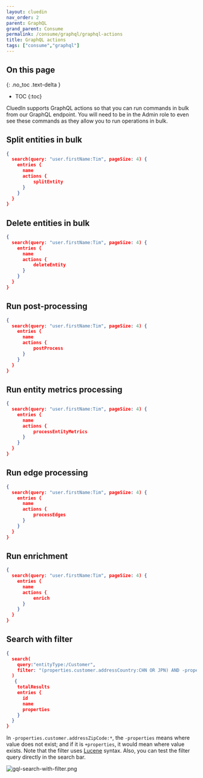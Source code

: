 ```yaml
---
layout: cluedin
nav_order: 2
parent: GraphQL
grand_parent: Consume
permalink: /consume/graphql/graphql-actions
title: GraphQL actions
tags: ["consume","graphql"]
---
```

## On this page
{: .no_toc .text-delta }
- TOC
{:toc}

CluedIn supports GraphQL actions so that you can run commands in bulk from our GraphQL endpoint. You will need to be in the Admin role to even see these commands as they allow you to run operations in bulk.  

## Split entities in bulk

```json
{
  search(query: "user.firstName:Tim", pageSize: 4) {
    entries {
      name
      actions {
          splitEntity
      }
    }
  }
}
```

## Delete entities in bulk

```json
{
  search(query: "user.firstName:Tim", pageSize: 4) {
    entries {
      name
      actions {
          deleteEntity
      }
    }
  }
}
```

## Run post-processing

```json
{
  search(query: "user.firstName:Tim", pageSize: 4) {
    entries {
      name
      actions {
          postProcess
      }
    }
  }
}
```

## Run entity metrics processing

```json
{
  search(query: "user.firstName:Tim", pageSize: 4) {
    entries {
      name
      actions {
          processEntityMetrics
      }
    }
  }
}
```

## Run edge processing

```json
{
  search(query: "user.firstName:Tim", pageSize: 4) {
    entries {
      name
      actions {
          processEdges
      }
    }
  }
}
```

## Run enrichment

```json
{
  search(query: "user.firstName:Tim", pageSize: 4) {
    entries {
      name
      actions {
          enrich
      }
    }
  }
}
```

## Search with filter

```json
{
  search(
    query:"entityType:/Customer",
    filter: "(properties.customer.addressCountry:CHN OR JPN) AND -properties.customer.addressZipCode:*"    
  )
   {
    totalResults
    entries {
      id
      name
      properties
    }
  }
}
```

In `-properties.customer.addressZipCode:*`, the `-properties` means where value does not exist; and if it is `+properties`, it would mean where value exists. Note that the filter uses [Lucene](https://lucene.apache.org/core/2_9_4/queryparsersyntax.html) syntax. Also, you can test the filter query directly in the search bar.

![gql-search-with-filter.png](../../assets/images/consume/gql-search-with-filter.png)